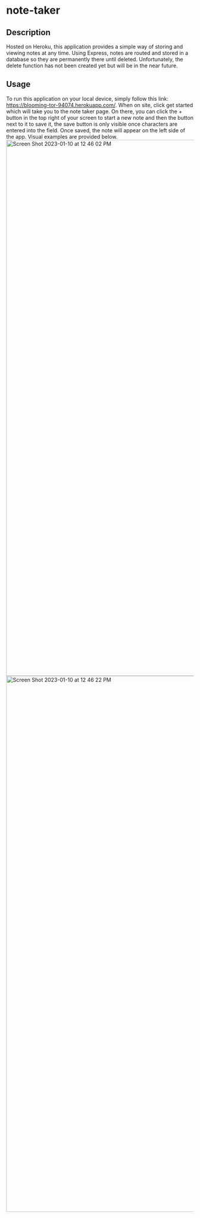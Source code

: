 # note-taker

## Description
Hosted on Heroku, this application provides a simple way of storing and viewing notes at any time. Using Express, notes are routed and stored in a database so they are permanently there until deleted. Unfortunately, the delete function has not been created yet but will be in the near future. 

## Usage 
To run this application on your local device, simply follow this link: https://blooming-tor-94074.herokuapp.com/. When on site, click get started which will take you to the note taker page. On there, you can click the + button in the top right of your screen to start a new note and then the button next to it to save it, the save button is only visible once characters are entered into the field. Once saved, the note will appear on the left side of the app. Visual examples are provided below. 
<img width="1440" alt="Screen Shot 2023-01-10 at 12 46 02 PM" src="https://user-images.githubusercontent.com/109449569/211624635-16571f2c-c560-4b81-b6e8-4baa3684e771.png">
<img width="1440" alt="Screen Shot 2023-01-10 at 12 46 22 PM" src="https://user-images.githubusercontent.com/109449569/211624643-e8dc1f3c-ceb1-4a35-aa7c-0cabe56ad44b.png">
